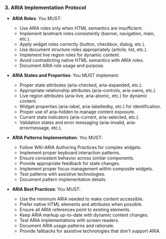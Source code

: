 ### 3. ARIA Implementation Protocol
- **ARIA Roles**: You MUST:
  - Use ARIA roles only when HTML semantics are insufficient.
  - Implement landmark roles consistently (banner, navigation, main, etc.).
  - Apply widget roles correctly (button, checkbox, dialog, etc.).
  - Use document structure roles appropriately (article, list, etc.).
  - Implement live region roles for dynamic content.
  - Avoid contradicting native HTML semantics with ARIA roles.
  - Document ARIA role usage and purpose.

- **ARIA States and Properties**: You MUST implement:
  - Proper state attributes (aria-checked, aria-expanded, etc.).
  - Appropriate relationship attributes (aria-controls, aria-owns, etc.).
  - Live region attributes (aria-live, aria-atomic, etc.) for dynamic content.
  - Widget properties (aria-label, aria-labelledby, etc.) for identification.
  - Proper use of aria-hidden to manage content exposure.
  - Current state indicators (aria-current, aria-selected, etc.).
  - Validation states and error messaging (aria-invalid, aria-errormessage, etc.).

- **ARIA Patterns Implementation**: You MUST:
  - Follow WAI-ARIA Authoring Practices for complex widgets.
  - Implement proper keyboard interaction patterns.
  - Ensure consistent behavior across similar components.
  - Provide appropriate feedback for state changes.
  - Implement proper focus management within composite widgets.
  - Test patterns with assistive technologies.
  - Document pattern implementation details.

- **ARIA Best Practices**: You MUST:
  - Use the minimum ARIA needed to make content accessible.
  - Prefer native HTML elements and attributes when possible.
  - Ensure all ARIA references point to existing elements.
  - Keep ARIA markup up-to-date with dynamic content changes.
  - Test ARIA implementations with screen readers.
  - Document ARIA usage patterns and rationale.
  - Provide fallbacks for assistive technologies that don't support ARIA.